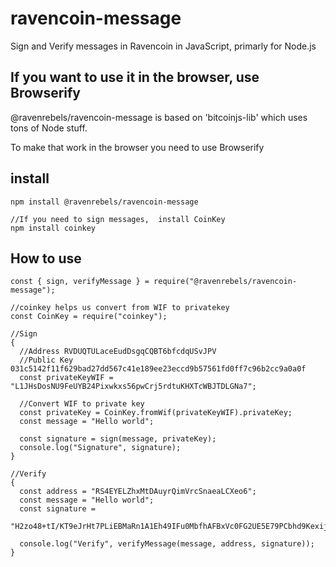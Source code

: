 # ravencoin-message

Sign and Verify messages in Ravencoin in JavaScript, primarly for Node.js

## If you want to use it in the browser, use Browserify

@ravenrebels/ravencoin-message is based on 'bitcoinjs-lib' which uses tons of Node stuff.

To make that work in the browser you need to use Browserify

## install

```
npm install @ravenrebels/ravencoin-message

//If you need to sign messages,  install CoinKey
npm install coinkey
```

## How to use

```
const { sign, verifyMessage } = require("@ravenrebels/ravencoin-message");

//coinkey helps us convert from WIF to privatekey
const CoinKey = require("coinkey");

//Sign
{
  //Address RVDUQTULaceEudDsgqCQBT6bfcdqUSvJPV
  //Public Key 031c5142f11f629bad27dd567c41e189ee23eccd9b57561fd0ff7c96b2cc9a0a0f
  const privateKeyWIF = "L1JHsDosNU9FeUYB24Pixwkxs56pwCrj5rdtuKHXTcWBJTDLGNa7";

  //Convert WIF to private key
  const privateKey = CoinKey.fromWif(privateKeyWIF).privateKey;
  const message = "Hello world";

  const signature = sign(message, privateKey);
  console.log("Signature", signature);
}

//Verify
{
  const address = "RS4EYELZhxMtDAuyrQimVrcSnaeaLCXeo6";
  const message = "Hello world";
  const signature =
    "H2zo48+tI/KT9eJrHt7PLiEBMaRn1A1Eh49IFu0MbfhAFBxVc0FG2UE5E79PCbhd9KexijsQxYvNM6AsVn9EAEo=";

  console.log("Verify", verifyMessage(message, address, signature));
}

```
